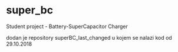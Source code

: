 # super_bc
Student project - Battery-SuperCapacitor Charger

dodan je repository superBC_last_changed u kojem se nalazi kod od 29.10.2018
